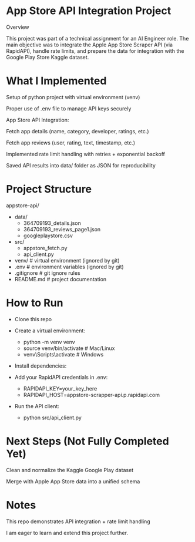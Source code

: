 # App Store API Integration Project
   Overview

This project was part of a technical assignment for an AI Engineer role.
The main objective was to integrate the Apple App Store Scraper API (via RapidAPI), handle rate limits, and prepare the data for integration with the Google Play Store Kaggle dataset.

# What I Implemented

Setup of python project with virtual environment (venv)

Proper use of .env file to manage API keys securely

App Store API Integration:

Fetch app details (name, category, developer, ratings, etc.)

Fetch app reviews (user, rating, text, timestamp, etc.)

Implemented rate limit handling with retries + exponential backoff

Saved API results into data/ folder as JSON for reproducibility

# Project Structure

appstore-api/
- data/  
  - 364709193_details.json  
  - 364709193_reviews_page1.json  
  - googleplaystore.csv  
- src/  
  - appstore_fetch.py  
  - api_client.py  
- venv/  # virtual environment (ignored by git)  
- .env   # environment variables (ignored by git)  
- .gitignore  # git ignore rules  
- README.md   # project documentation


# How to Run

- Clone this repo

- Create a virtual environment:
  - python -m venv venv
  - source venv/bin/activate   # Mac/Linux
  - venv\Scripts\activate      # Windows

- Install dependencies:

- Add your RapidAPI credentials in .env:

   - RAPIDAPI_KEY=your_key_here
   - RAPIDAPI_HOST=appstore-scrapper-api.p.rapidapi.com

- Run the API client:

     - python src/api_client.py

# Next Steps (Not Fully Completed Yet)

Clean and normalize the Kaggle Google Play dataset

Merge with Apple App Store data into a unified schema


# Notes

This repo demonstrates API integration + rate limit handling

I am eager to learn and extend this project further.
